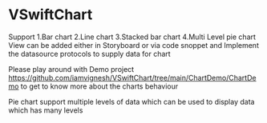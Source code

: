 # VSwiftChart
Support 
  1.Bar chart
  2.Line chart
  3.Stacked bar chart
  4.Multi Level pie chart
View can be added either in Storyboard or via code snoppet and Implement the datasource protocols to supply data for chart

Please play around with Demo project https://github.com/iamvignesh/VSwiftChart/tree/main/ChartDemo/ChartDemo to get to know more about the charts behaviour

Pie chart support multiple levels of data which can be used to display data which has many levels
